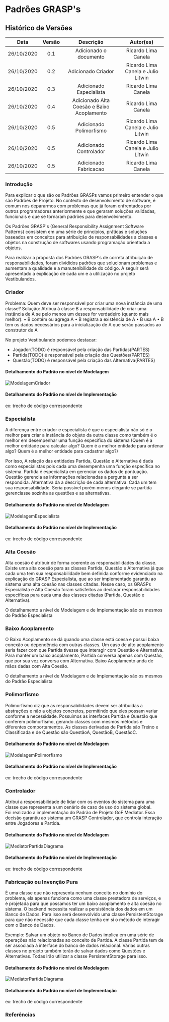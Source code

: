 # Padrões GRASP's

## Histórico de Versões

|   Data   | Versão |           Descrição           |             Autor(es)              |
|:--------:|:------:|:-----------------------------:|:----------------------------------:|
| 26/10/2020 | 0.1 | Adicionado o documento | Ricardo Lima Canela |
| 26/10/2020 | 0.2 | Adicionado Criador | Ricardo Lima Canela e Julio Litwin |
| 26/10/2020 | 0.3 | Adicionado Especialista | Ricardo Lima Canela |
| 26/10/2020 | 0.4 | Adicionado Alta Coesão e Baixo Acoplamento | Ricardo Lima Canela |
| 26/10/2020 | 0.5 | Adicionado Polimorfismo | Ricardo Lima Canela e Julio Litwin |
| 26/10/2020 | 0.5 | Adicionado Controlador | Ricardo Lima Canela e Julio Litwin |
| 26/10/2020 | 0.5 | Adicionado Fabricacao | Ricardo Lima Canela |

### Introdução

Para explicar o que são os Padrões GRASPs vamos primeiro entender o que são Padrões de Projeto. No contexto de desenvolvimento de software, é comum nos depararmos com problemas que já foram enfrentados por outros programadores anteriormente e que geraram soluções validadas, funcionais e que se tornaram padrões para desenvolvimento.

Os Padrões GRASP's (General Responsibility Assignment Software Patterns) consistem em uma série de princípios, práticas e soluções baseados em conceitos para atribuição de responsabilidades a classes e objetos na construção de softwares usando programação orientada a objetos.

Para realizar a proposta dos Padrões GRASP's de correta atribuição de responsabilidades, foram divididos padrões que solucionam problemas e aumentam a qualidade e a manutenibilidade do código. A seguir será apresentado a explicação de cada um e a utilização no projeto Vestibulandos.

### Criador

Problema: Quem deve ser responsável por criar uma nova instância de uma classe?
Solução: Atribua à classe B a responsabilidade de criar uma instância de A se pelo menos um desses for verdadeiro (quanto mais melhor):
• B contém ou agrega A
• B registra a existência de A
• B usa A
• B tem os dados necessários para a inicialização de A que serão passados ao construtor de A

No projeto Vestibulando podemos destacar:

- Jogador(TODO) é responsável pela criação das Partidas(PARTES)  
- Partida(TODO) é responsável pela criação das Questões(PARTES)  
- Questão(TODO) é responsável pela criação das Alternativa(PARTES)  

#### Detalhamento do Padrão no nível de Modelagem

![ModelagemCriador](../img/diagramas/diagrama_grasp_criador.png)


#### Detalhamento do Padrão no nível de Implementação
ex: trecho de código correspondente

### Especialista

A diferença entre criador e especialista é que o especialista não só é o melhor para criar a instância do objeto da outra classe como também é o melhor em desempenhar uma função específica do sistema (Quem é a melhor entidade para calcular algo? Quem é a melhor entidade para ordenar algo? Quem é a melhor entidade para cadastrar algo?)

Por isso, A relação das entidades Partida, Questão e Alternativa é dada como especialistas pois cada uma desempenha uma função específica no sistema. Partida é especialista em gerenciar os dados de pontuação. Questão gerencia as informações relacionadas a pergunta a ser respondida. Alternativa da a descrição de cada alternativa. Cada um tem sua responsabilidade. Seria possível porém menos elegante se partida gerenciasse sozinha as questões e as alternativas.


#### Detalhamento do Padrão no nível de Modelagem

![ModelagemEspecialista](../img/diagramas/diagrama_grasp_especialista.png)

#### Detalhamento do Padrão no nível de Implementação
ex: trecho de código correspondente

### Alta Coesão

Alta coesão é atribuir de forma coerente as responsabilidades da classe. Existe uma alta coesão para as classes Partida, Questão e Alternativa já que cada uma tem sua responsabilidade bem definida conforme evidenciado na explicação do GRASP Especialista, que ao ser implementado garantiu ao sistema uma alta coesão nas classes citadas. Nesse caso, os GRASPs Especialista e Alta Coesão foram satisfeitos ao declarar responsabilidades específicas para cada uma das classes citadas (Partida, Questão e Alternativa).

O detalhamento a nível de Modelagem e de Implementação são os mesmos do Padrão Especialista

### Baixo Acoplamento

O Baixo Acoplamento se dá quando uma classe está coesa e possui baixa conexão ou dependência com outras classes. Um caso de alto acoplamento seria fazer com que Partida tivesse que interagir com Questão e Alternativa. Para manter um baixo acoplamento, Partida conversa apenas com Questão, que por sua vez conversa com Alternativa. Baixo Acoplamento anda de mãos dadas com Alta Coesão.

O detalhamento a nível de Modelagem e de Implementação são os mesmos do Padrão Especialista

### Polimorfismo

Polimorfismo diz que as responsabilidades devem ser atribuídas a abstrações e não a objetos concretos, permitindo que eles possam variar conforme a necessidade.
Possuimos as interfaces Partida e Questão que conferem polimorfismo, gerando classes com mesmos métodos e diferentes comportamentos. 
As classes derivadas de Partida são Treino e Classificada e de Questão são QuestãoA, QuestãoB, QuestãoC. 

#### Detalhamento do Padrão no nível de Modelagem

![ModelagemPolimorfismo](../img/diagramas/diagrama_grasp_polimorfismo.png)

#### Detalhamento do Padrão no nível de Implementação
ex: trecho de código correspondente

### Controlador

Atribui a responsabilidade de lidar com os eventos do sistema para uma classe que representa a um cenário de caso de uso do sistema global.  
Foi realizado a implementação do Padrão de Projeto GoF Mediator. Essa decisão garantiu ao sistema um GRASP Controlador, que controla interação entre Jogadores e Partida.

#### Detalhamento do Padrão no nível de Modelagem

![MediatorPartidaDiagrama](../img/diagramas/mediator_pattern_partida_v0.png)

#### Detalhamento do Padrão no nível de Implementação
ex: trecho de código correspondente

### Fabricação ou Invenção Pura

É uma classe que não representa nenhum conceito no domínio do problema, ela apenas funciona como uma classe prestadora de serviços, e é projetada para que possamos ter um baixo acoplamento e alta coesão no sistema.
O backend necessita realizar a persistência dos dados em um Banco de Dados. Para isso será desenvolvido uma classe PersistentStorage para que não necessite que cada classe tenha em si o método de interagir com o Banco de Dados.

Exemplo: Salvar um objeto no Banco de Dados implica em uma série de operações não relacionadas ao conceito de Partida. A classe Partida tem de ser associada à interface do banco de dados relacional.
Várias outras classes no projeto também terão de salvar dados como Questões e Alternativas. Todas irão utilizar a classe PersistentStorage para isso.

#### Detalhamento do Padrão no nível de Modelagem

![MediatorPartidaDiagrama](../img/diagramas/diagrama_grasp_fabricacao.png)

#### Detalhamento do Padrão no nível de Implementação
ex: trecho de código correspondente


### Referências

